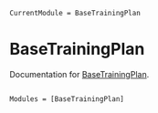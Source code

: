 ```@meta
CurrentModule = BaseTrainingPlan
```

# BaseTrainingPlan

Documentation for [BaseTrainingPlan](https://github.com/fieldofnodes/BaseTrainingPlan.jl).

```@index
```

```@autodocs
Modules = [BaseTrainingPlan]
```
